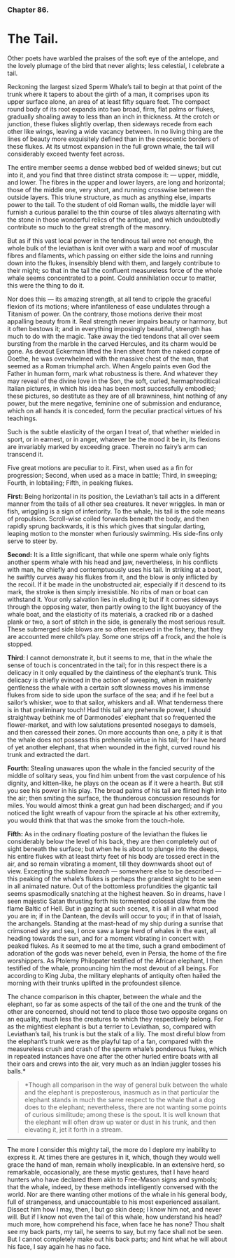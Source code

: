 ### Chapter 86.

# The Tail.

Other poets have warbled the praises of the soft eye of the antelope, and the
lovely plumage of the bird that never alights; less celestial, I celebrate a
tail.

Reckoning the largest sized Sperm Whale’s tail to begin at that point of the
trunk where it tapers to about the girth of a man, it comprises upon its upper
surface alone, an area of at least fifty square feet. The compact round body of
its root expands into two broad, firm, flat palms or flukes, gradually shoaling
away to less than an inch in thickness. At the crotch or junction, these
flukes slightly overlap, then sideways recede from each other like wings,
leaving a wide vacancy between. In no living thing are the lines of beauty more
exquisitely defined than in the crescentic borders of these flukes. At its
utmost expansion in the full grown whale, the tail will considerably exceed
twenty feet across.

The entire member seems a dense webbed bed of welded sinews; but cut into it,
and you find that three distinct strata compose it: — upper, middle, and lower.
The fibres in the upper and lower layers, are long and horizontal; those of the
middle one, very short, and running crosswise between the outside layers. This
triune structure, as much as anything else, imparts power to the tail. To the
student of old Roman walls, the middle layer will furnish a curious parallel to
the thin course of tiles always alternating with the stone in those wonderful
relics of the antique, and which undoubtedly contribute so much to the great
strength of the masonry.

But as if this vast local power in the tendinous tail were not enough, the
whole bulk of the leviathan is knit over with a warp and woof of muscular
fibres and filaments, which passing on either side the loins and running down
into the flukes, insensibly blend with them, and largely contribute to their
might; so that in the tail the confluent measureless force of the whole whale
seems concentrated to a point. Could annihilation occur to matter, this were
the thing to do it.

Nor does this — its amazing strength, at all tend to cripple the graceful
flexion of its motions; where infantileness of ease undulates through a
Titanism of power. On the contrary, those motions derive their most appalling
beauty from it. Real strength never impairs beauty or harmony, but it often
bestows it; and in everything imposingly beautiful, strength has much to do
with the magic. Take away the tied tendons that all over seem bursting from the
marble in the carved Hercules, and its charm would be gone. As devout Eckerman
lifted the linen sheet from the naked corpse of Goethe, he was overwhelmed with
the massive chest of the man, that seemed as a Roman triumphal arch. When
Angelo paints even God the Father in human form, mark what robustness is there.
And whatever they may reveal of the divine love in the Son, the soft, curled,
hermaphroditical Italian pictures, in which his idea has been most successfully
embodied; these pictures, so destitute as they are of all brawniness, hint
nothing of any power, but the mere negative, feminine one of submission and
endurance, which on all hands it is conceded, form the peculiar practical
virtues of his teachings.

Such is the subtle elasticity of the organ I treat of, that whether wielded in
sport, or in earnest, or in anger, whatever be the mood it be in, its flexions
are invariably marked by exceeding grace. Therein no fairy’s arm can transcend
it.

Five great motions are peculiar to it. First, when used as a fin for
progression; Second, when used as a mace in battle; Third, in sweeping; Fourth,
in lobtailing; Fifth, in peaking flukes.

**First:** Being horizontal in its position, the Leviathan’s tail acts in a
different manner from the tails of all other sea creatures. It never wriggles.
In man or fish, wriggling is a sign of inferiority. To the whale, his tail is
the sole means of propulsion. Scroll-wise coiled forwards beneath the body, and
then rapidly sprung backwards, it is this which gives that singular darting,
leaping motion to the monster when furiously swimming. His side-fins only serve
to steer by.

**Second:** It is a little significant, that while one sperm whale only fights
another sperm whale with his head and jaw, nevertheless, in his conflicts with
man, he chiefly and contemptuously uses his tail. In striking at a boat, he
swiftly curves away his flukes from it, and the blow is only inflicted by the
recoil. If it be made in the unobstructed air, especially if it descend to its
mark, the stroke is then simply irresistible. No ribs of man or boat can
withstand it. Your only salvation lies in eluding it; but if it comes sideways
through the opposing water, then partly owing to the light buoyancy of the
whale boat, and the elasticity of its materials, a cracked rib or a dashed
plank or two, a sort of stitch in the side, is generally the most serious
result. These submerged side blows are so often received in the fishery, that
they are accounted mere child’s play. Some one strips off a frock, and the hole
is stopped.

**Third**: I cannot demonstrate it, but it seems to me, that in the whale the
sense of touch is concentrated in the tail; for in this respect there is a
delicacy in it only equalled by the daintiness of the elephant’s trunk. This
delicacy is chiefly evinced in the action of sweeping, when in maidenly
gentleness the whale with a certain soft slowness moves his immense flukes from
side to side upon the surface of the sea; and if he feel but a sailor’s
whisker, woe to that sailor, whiskers and all. What tenderness there is in that
preliminary touch! Had this tail any prehensile power, I should straightway
bethink me of Darmonodes’ elephant that so frequented the flower-market, and
with low salutations presented nosegays to damsels, and then caressed their
zones. On more accounts than one, a pity it is that the whale does not possess
this prehensile virtue in his tail; for I have heard of yet another elephant,
that when wounded in the fight, curved round his trunk and extracted the dart.

**Fourth:** Stealing unawares upon the whale in the fancied security of the
middle of solitary seas, you find him unbent from the vast corpulence of his
dignity, and kitten-like, he plays on the ocean as if it were a hearth. But
still you see his power in his play. The broad palms of his tail are flirted
high into the air; then smiting the surface, the thunderous concussion resounds
for miles. You would almost think a great gun had been discharged; and if you
noticed the light wreath of vapour from the spiracle at his other extremity,
you would think that that was the smoke from the touch-hole.

**Fifth:** As in the ordinary floating posture of the leviathan the flukes lie
considerably below the level of his back, they are then completely out of sight
beneath the surface; but when he is about to plunge into the deeps, his entire
flukes with at least thirty feet of his body are tossed erect in the air, and
so remain vibrating a moment, till they downwards shoot out of view. Excepting
the sublime _breach_ — somewhere else to be described — this peaking of the
whale’s flukes is perhaps the grandest sight to be seen in all animated nature.
Out of the bottomless profundities the gigantic tail seems spasmodically
snatching at the highest heaven. So in dreams, have I seen majestic Satan
thrusting forth his tormented colossal claw from the flame Baltic of Hell. But
in gazing at such scenes, it is all in all what mood you are in; if in the
Dantean, the devils will occur to you; if in that of Isaiah, the archangels.
Standing at the mast-head of my ship during a sunrise that crimsoned sky and
sea, I once saw a large herd of whales in the east, all heading towards the
sun, and for a moment vibrating in concert with peaked flukes. As it seemed to
me at the time, such a grand embodiment of adoration of the gods was never
beheld, even in Persia, the home of the fire worshippers. As Ptolemy Philopater
testified of the African elephant, I then testified of the whale, pronouncing
him the most devout of all beings. For according to King Juba, the military
elephants of antiquity often hailed the morning with their trunks uplifted in
the profoundest silence.

The chance comparison in this chapter, between the whale and the elephant, so
far as some aspects of the tail of the one and the trunk of the other are
concerned, should not tend to place those two opposite organs on an equality,
much less the creatures to which they respectively belong. For as the mightiest
elephant is but a terrier to Leviathan, so, compared with Leviathan’s tail, his
trunk is but the stalk of a lily. The most direful blow from the elephant’s
trunk were as the playful tap of a fan, compared with the measureless crush and
crash of the sperm whale’s ponderous flukes, which in repeated instances have
one after the other hurled entire boats with all their oars and crews into the
air, very much as an Indian juggler tosses his balls.\*

> \*Though all comparison in the way of general bulk between the whale and the
> elephant is preposterous, inasmuch as in that particular the elephant stands
> in much the same respect to the whale that a dog does to the elephant;
> nevertheless, there are not wanting some points of curious similitude; among
> these is the spout. It is well known that the elephant will often draw up
> water or dust in his trunk, and then elevating it, jet it forth in a stream.

---

The more I consider this mighty tail, the more do I deplore my inability to
express it. At times there are gestures in it, which, though they would well
grace the hand of man, remain wholly inexplicable. In an extensive herd, so
remarkable, occasionally, are these mystic gestures, that I have heard hunters
who have declared them akin to Free-Mason signs and symbols; that the whale,
indeed, by these methods intelligently conversed with the world. Nor are there
wanting other motions of the whale in his general body, full of strangeness,
and unaccountable to his most experienced assailant. Dissect him how I may,
then, I but go skin deep; I know him not, and never will. But if I know not
even the tail of this whale, how understand his head? much more, how comprehend
his face, when face he has none? Thou shalt see my back parts, my tail, he
seems to say, but my face shall not be seen. But I cannot completely make out
his back parts; and hint what he will about his face, I say again he has no
face.
